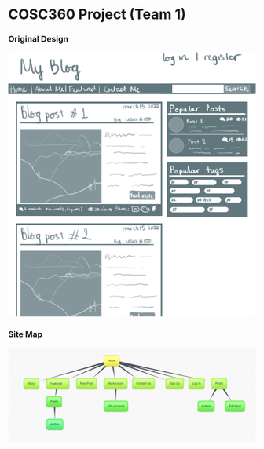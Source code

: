 # COSC360 Project (Team 1)
### Original Design
![Original Mockup](https://github.com/Aashishraizada/COSC360-Project/blob/main/mockup1.png)
### Site Map
![Site Map](https://github.com/Aashishraizada/COSC360-Project/blob/main/siteMap.png)
